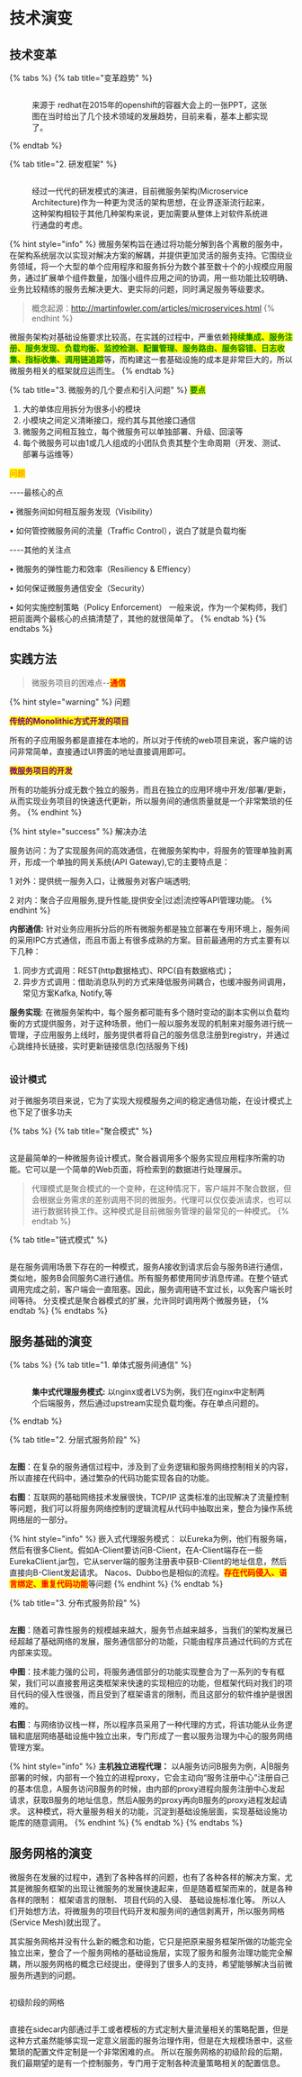 # 技术演变

## 技术变革

{% tabs %}
{% tab title="变革趋势" %}
<figure><img src="../../.gitbook/assets/image (90).png" alt=""><figcaption><p>来源于 redhat在2015年的openshift的容器大会上的一张PPT，这张图在当时给出了几个技术领域的发展趋势，目前来看，基本上都实现了。</p></figcaption></figure>


{% endtab %}

{% tab title="2. 研发框架" %}
<figure><img src="../../.gitbook/assets/image (91).png" alt=""><figcaption><p>经过一代代的研发模式的演进，目前微服务架构(Microservice Architecture)作为一种更为灵活的架构思想，在业界逐渐流行起来，这种架构相较于其他几种架构来说，更加需要从整体上对软件系统进行通盘的考虑。</p></figcaption></figure>

{% hint style="info" %}
微服务架构旨在通过将功能分解到各个离散的服务中，在架构系统层次以实现对解决方案的解耦，并提供更加灵活的服务支持。它围绕业务领域，将一个大型的单个应用程序和服务拆分为数个甚至数十个的小规模应用服务，通过扩展单个组件数量，加强小组件应用之间的协调，用一些功能比较明确、业务比较精练的服务去解决更大、更实际的问题，同时满足服务等级要求。

> 概念起源：http://martinfowler.com/articles/microservices.html
{% endhint %}

微服务架构对基础设施要求比较高，在实践的过程中，严重依赖<mark style="color:green;">**持续集成、服务注册、服务发现、负载均衡、监控检测、配置管理、服务路由、服务容错、日志收集、指标收集、调用链追踪**</mark>等，而构建这一套基础设施的成本是非常巨大的，所以微服务相关的框架就应运而生。
{% endtab %}

{% tab title="3. 微服务的几个要点和引入问题" %}
<mark style="color:green;">**要点**</mark>

1. 大的单体应用拆分为很多小的模块
2. 小模块之间定义清晰接口，规约其与其他接口通信&#x20;
3. 微服务之间相互独立，每个微服务可以单独部署、升级、回滚等&#x20;
4. 每个微服务可以由1或几人组成的小团队负责其整个生命周期（开发、测试、部署与运维等）

<mark style="color:orange;">**问题**</mark>&#x20;

\----最核心的点&#x20;

• 微服务间如何相互服务发现（Visibility）&#x20;

• 如何管控微服务间的流量（Traffic Control），说白了就是负载均衡&#x20;

\----其他的关注点&#x20;

• 微服务的弹性能力和效率（Resiliency & Effiency）&#x20;

• 如何保证微服务通信安全（Security）&#x20;

• 如何实施控制策略（Policy Enforcement） 一般来说，作为一个架构师，我们把前面两个最核心的点搞清楚了，其他的就很简单了。
{% endtab %}
{% endtabs %}

## 实践方法

> 微服务项目的困难点--<mark style="color:red;">**通信**</mark>

{% hint style="warning" %}
问题

<mark style="color:purple;">**传统的Monolithic方式开发的项目**</mark>

所有的子应用服务都是直接在本地的，所以对于传统的web项目来说，客户端的访问非常简单，直接通过UI界面的地址直接调用即可。

<mark style="color:purple;">**微服务项目的开发**</mark>

所有的功能拆分成无数个独立的服务，而且在独立的应用环境中开发/部署/更新，从而实现业务项目的快速迭代更新，所以服务间的通信质量就是一个非常繁琐的任务。
{% endhint %}

{% hint style="success" %}
解决办法

服务访问：为了实现服务间的高效通信，在微服务架构中，将服务的管理单独剥离开，形成一个单独的网关系统(API Gateway),它的主要特点是：&#x20;

1 对外：提供统一服务入口，让微服务对客户端透明;&#x20;

2 对内：聚合子应用服务,提升性能,提供安全|过滤|流控等API管理功能。
{% endhint %}

**内部通信:** 针对业务应用拆分后的所有微服务都是独立部署在专用环境上，服务间的采用IPC方式通信，而且市面上有很多成熟的方案。目前最通用的方式主要有以下几种：&#x20;

1. 同步方式调用：REST(http数据格式)、RPC(自有数据格式)；&#x20;
2. 异步方式调用：借助消息队列的方式来降低服务间耦合，也缓冲服务间调用，常见方案Kafka, Notify,等&#x20;

**服务实现**: 在微服务架构中，每个服务都可能有多个随时变动的副本实例以负载均衡的方式提供服务，对于这种场景，他们一般以服务发现的机制来对服务进行统一管理，子应用服务上线时，服务提供者将自己的服务信息注册到registry，并通过心跳维持长链接，实时更新链接信息(包括服务下线)

<figure><img src="../../.gitbook/assets/image (92).png" alt=""><figcaption></figcaption></figure>

### 设计模式

对于微服务项目来说，它为了实现大规模服务之间的稳定通信功能，在设计模式上也下足了很多功夫

{% tabs %}
{% tab title="聚合模式" %}
<figure><img src="../../.gitbook/assets/image (93).png" alt=""><figcaption></figcaption></figure>

这是最简单的一种微服务设计模式，聚合器调用多个服务实现应用程序所需的功能。它可以是一个简单的Web页面，将检索到的数据进行处理展示。

> 代理模式是聚合模式的一个变种，在这种情况下，客户端并不聚合数据，但会根据业务需求的差别调用不同的微服务。代理可以仅仅委派请求，也可以进行数据转换工作。这种模式是目前微服务管理的最常见的一种模式。
{% endtab %}

{% tab title="链式模式" %}
<figure><img src="../../.gitbook/assets/image (94).png" alt=""><figcaption></figcaption></figure>

是在服务调用场景下存在的一种模式，服务A接收到请求后会与服务B进行通信，类似地，服务B会同服务C进行通信。所有服务都使用同步消息传递。在整个链式调用完成之前，客户端会一直阻塞。因此，服务调用链不宜过长，以免客户端长时间等待。 分支模式是聚合器模式的扩展，允许同时调用两个微服务链，
{% endtab %}
{% endtabs %}

## 服务基础的演变

{% tabs %}
{% tab title="1. 单体式服务间通信" %}
<figure><img src="../../.gitbook/assets/image (95).png" alt=""><figcaption><p><strong>集中式代理服务模式:</strong> 以nginx或者LVS为例，我们在nginx中定制两个后端服务，然后通过upstream实现负载均衡。存在单点问题的。</p></figcaption></figure>
{% endtab %}

{% tab title="2. 分层式服务阶段" %}
<figure><img src="../../.gitbook/assets/image (99).png" alt=""><figcaption></figcaption></figure>

**左图**：在复杂的服务通信过程中，涉及到了业务逻辑和服务网络控制相关的内容，所以直接在代码中，通过繁杂的代码功能实现各自的功能。&#x20;

**右图**：互联网的基础网络技术发展很快，TCP/IP 这类标准的出现解决了流量控制等问题，我们可以将服务网络控制的逻辑流程从代码中抽取出来，整合为操作系统网络层的一部分。

{% hint style="info" %}
嵌入式代理服务模式： 以Eureka为例，他们有服务端，然后有很多Client。假如A-Client要访问B-Client，在A-Client端存在一些EurekaClient.jar包，它从server端的服务注册表中获B-Client的地址信息，然后直接向B-Client发起请求。 Nacos、Dubbo也是相似的流程。<mark style="color:red;">**存在代码侵入、语言绑定、重复代码功能**</mark>等问题
{% endhint %}
{% endtab %}

{% tab title="3. 分布式服务阶段" %}
<figure><img src="../../.gitbook/assets/image (100).png" alt=""><figcaption></figcaption></figure>

**左图**：随着可靠性服务的规模越来越大，服务节点越来越多，当我们的架构发展已经超越了基础网络的发展，服务通信部分的功能，只能由程序员通过代码的方式在内部来实现。&#x20;

**中图**：技术能力强的公司，将服务通信部分的功能实现整合为了一系列的专有框架，我们可以直接套用这类框架来快速的实现相应的功能，但框架代码对我们的项目代码的侵入性很强，而且受到了框架语言的限制，而且这部分的软件维护是很困难的。&#x20;

**右图**：与网络协议栈一样，所以程序员采用了一种代理的方式，将该功能从业务逻辑和底层网络基础设施中独立出来，专门形成了一套以服务治理为中心的服务网络管理方案。

{% hint style="info" %}
**主机独立进程代理：** 以A服务访问B服务为例，A|B服务部署的时候，内部有一个独立的进程proxy，它会主动向“服务注册中心”注册自己的基本信息，A服务访问B服务的时候，由内部的proxy进程向服务注册中心发起请求，获取B服务的地址信息，然后A服务的proxy再向B服务的proxy进程发起请求。 这种模式，将大量服务相关的功能，沉淀到基础设施层面，实现基础设施功能库的随意调用。
{% endhint %}
{% endtab %}
{% endtabs %}

## 服务网格的演变

微服务在发展的过程中，遇到了各种各样的问题，也有了各种各样的解决方案，尤其是微服务框架的出现让微服务的发展快速起来，但是随着框架而来的，就是各种各样的限制： 框架语言的限制、 项目代码的入侵、 基础设施标准化等。 所以人们开始想方法，将微服务的项目代码开发和服务间的通信剥离开，所以服务网格(Service Mesh)就出现了。&#x20;

其实服务网格并没有什么新的概念和功能，它只是把原来服务框架所做的功能完全独立出来，整合了一个服务网格的基础设施层，实现了服务和服务治理功能完全解耦，所以服务网格的概念已经提出，便得到了很多人的支持，希望能够解决当前微服务所遇到的问题。

<figure><img src="../../.gitbook/assets/image (101).png" alt=""><figcaption></figcaption></figure>

初级阶段的网格

<figure><img src="../../.gitbook/assets/image (102).png" alt=""><figcaption></figcaption></figure>

直接在sidecar内部通过手工或者模板的方式定制大量流量相关的策略配置，但是这种方式虽然能够实现一定意义层面的服务治理作用，但是在大规模场景中，这些繁琐的配置文件定制是一个非常困难的点。 所以在服务网格的初级阶段的后期，我们最期望的是有一个控制服务，专门用于定制各种流量策略相关的配置信息。
